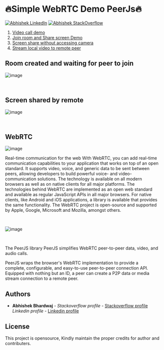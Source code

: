 # 🔥Simple WebRTC Demo PeerJs🔥  

[![Abhishek LinkedIn](https://img.shields.io/badge/Abhishek-LinkedIn-blue.svg?style=for-the-badge)](https://www.linkedin.com/in/abhi5h3k/) [![Abhishek StackOverflow](https://img.shields.io/badge/Abhishek-StackOverflow-orange.svg?style=for-the-badge)](https://stackoverflow.com/users/6870223/abhi?tab=profile)

1. [Video call demo](https://www.youtube.com/watch?v=0q6bqpqgwuM)
2. [Join room and Share screen Demo](https://www.youtube.com/watch?v=VXLuTYFisTM)
3. [Screen share without accessing camera](https://www.youtube.com/watch?v=85tZyL1hLVo)
4. [Stream local video to remote peer](https://www.youtube.com/watch?v=P7c9Ll6Fj8A)

## Room created and waiting for peer to join
![image](https://user-images.githubusercontent.com/37928721/208362764-bbfda487-51ab-441c-85e2-a9eeba0c4a2a.png)

 <br />

## Screen shared by remote
![image](https://user-images.githubusercontent.com/37928721/208362930-682653ea-e9b9-4341-b057-36f255e3aefe.png)

 <br />

## WebRTC

![image](https://www.wowza.com/wp-content/uploads/WebRTC.gif)



Real-time communication for the web
With WebRTC, you can add real-time communication capabilities to your application that works on top of an open standard. It supports video, voice, and generic data to be sent between peers, allowing developers to build powerful voice- and video-communication solutions. The technology is available on all modern browsers as well as on native clients for all major platforms. The technologies behind WebRTC are implemented as an open web standard and available as regular JavaScript APIs in all major browsers. For native clients, like Android and iOS applications, a library is available that provides the same functionality. The WebRTC project is open-source and supported by Apple, Google, Microsoft and Mozilla, amongst others. 

 <br />

![image](https://user-images.githubusercontent.com/37928721/208312620-d2626047-1a8d-4891-8be1-44a79d9c06dd.png)

 <br />

The PeerJS library
PeerJS simplifies WebRTC peer-to-peer data, video, and audio calls.

PeerJS wraps the browser's WebRTC implementation to provide a complete, configurable, and easy-to-use peer-to-peer connection API. Equipped with nothing but an ID, a peer can create a P2P data or media stream connection to a remote peer.

## Authors

* **Abhishek Bhardwaj** - *Stackoverflow profile* - [Stackoverflow profile](https://stackoverflow.com/users/6870223/abhi?tab=profile)
			  *Linkedin profile* - [Linkedin profile](https://www.linkedin.com/in/abhishek-bhardwaj-b16764166)
 	


## License

This project is opensource, Kindly maintain the proper credits for author and contributers.
